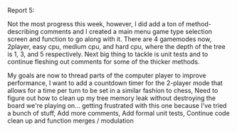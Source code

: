 Report 5:

Not the most progress this week, however, I did add a ton of method-describing comments and I created a main menu game type selection screen and function to go along with it. There are 4 gamemodes now, 2player, easy cpu, medium cpu, and hard cpu, where the depth of the tree is 1, 3, and 5 respectively. Next big thing to tackle is unit tests and to continue fleshing out comments for some of the thicker methods. 

My goals are now to thread parts of the computer player to improve performance,
I want to add a countdown timer for the 2-player mode that allows for a time per turn to be set in a similar fashion to chess,
Need to figure out how to clean up my tree memory leak without destroying the board we're playing on... getting frustrated with this one because I've tried a bunch of stuff,
Add more comments,
Add formal unit tests,
Continue code clean up and function merges / modulation